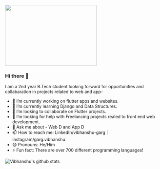 <img src="https://user-images.githubusercontent.com/64217477/100612840-99b72080-3339-11eb-8c1d-73cc997f1bc0.png" height=200px width=300px >

### Hi there 👋

I am a 2nd year B.Tech student looking forward for opportunities and collabaration in projects related to web and app-

- 🔭 I’m currently working on flutter apps and websites.
- 🌱 I’m currently learning Django and Data Structures.
- 👯 I’m looking to collaborate on Flutter projects.
- 🤔 I’m looking for help with Freelancing projects realed to front end web development.
- 💬 Ask me about - Web D and App D
- 📫 How to reach me: LinkedIn/vibhanshu-garg | Instagram/garg.vibhanshu
- 😄 Pronouns: He/Him
- ⚡ Fun fact:  There are over 700 different programming languages! 

![Vibhanshu's github stats](https://github-readme-stats.vercel.app/api?username=vibhanshu2001)

